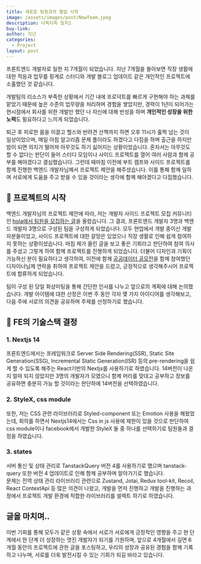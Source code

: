 ```yaml
---
title: 새로운 팀원과의 협업 시작
image: /assets/images/post/NewTeam.jpeg
description: 다독다독 일지1
buy-link:
author: 지넌
categories:
  - Project
layout: post
---
```


프론트엔드 개발자로 일한 지 7개월이 되었습니다. 지난 7개월을 돌아보면 직장 생활에 대한 적응과 업무를 핑계로 스터디와 개발 블로그 업데이트 같은 개인적인 프로젝트에 소홀했던 것 같습니다. <br>

개발팀의 리소스가 부족한 상황에서 기간 내에 프로덕트를 빠르게 구현해야 하는 과제를 맡았기 때문에 높은 수준의 업무량을 처리하며 경험을 쌓았지만, 경력이 1년이 되어가는 현시점에서 회사를 위한 개발만 했던 나 자신에 대해 반성을 하며 <strong>개인적인 성장을 위한 노력</strong>도 필요하다고 느끼게 되었습니다.

퇴근 후 피로한 몸을 이끌고 헬스와 반려견 산책까지 하면 오후 11시가 훌쩍 넘는 것이 일상이었으며, 매일 아침 알고리즘 문제 풀이라도 하겠다고 다짐을 하며 출근을 하지만 밤이 되면 의지가 떨어져 아무것도 하기 싫어지는 상황이었습니다. 혼자서는 아무것도 할 수 없다는 판단이 들어 스터디 모임이나 사이드 프로젝트를 열어 여러 사람과 함께 공부를 해야겠다고 결심했습니다. 그런데 때마침 이전에 부트 캠프와 사이드 프로젝트를 함께 진행한 백엔드 개발자님께서 프로젝트 제안을 해주셨습니다. 이를 통해 함께 일하며 서로에게 도움을 주고 받을 수 있을 것이라는 생각에 함께 해야겠다고 다짐했습니다.

## 📌 프로젝트의 시작

백엔드 개발자님의 프로젝트 제안에 따라, 저는 개발자 사이드 프로젝트 모집 커뮤니티인 [hola에서 팀원을 모집하는 글](https://holaworld.io/study/65b753188959310014722cb7)을 올렸습니다. 그 결과, 프론트엔드 개발자 3명과 백엔드 개발자 3명으로 구성된 팀을 구성하게 되었습니다. 모두 현업에서 개발 중이신 개발자분들이었고, 사이드 프로젝트에 대한 갈망은 있었으나 직장 생활로 인해 쉽게 참여하지 못하는 상황이셨습니다. 마침 제가 올린 글을 보고 좋은 기회라고 판단하여 참여 의사를 주셨고 그렇게 하여 함께 프로젝트를 진행하게 되었습니다. 더불어 디자인과 기획이 가능하신 분이 필요하다고 생각하여, 이전에 함께 [공공데이터 공모전](https://github.com/z1nun/price-finder-madam)을 함께 참여했던 디자이너님께 연락을 취하여 프로젝트 제안을 드렸고, 긍정적으로 생각해주시어 프로젝트에 합류하게 되었습니다.

팀이 구성 된 당일 화상미팅을 통해 간단한 인사를 나누고 앞으로의 계획에 대해 논의했습니다.
개발 아이템에 대한 선정은 이번 주 동안 각자 몇 가지 아이디어를 생각해보고, 다음 주에 서로의 의견을 공유하며 주제를 선정하기로 했습니다.

## 🤔 FE의 기술스택 결정

### 1. Nextjs 14

프론트엔드에서는 프레임워크로 Server Side Rendering(SSR), Static Site Generation(SSG), Incremental Static Generation(ISR) 등의 pre-rendering을 쉽게 할 수 있도록 해주는 React기반의 Nextjs를 사용하기로 하였습니다. 14버전이 나온지 얼마 되지 않았지만 3명의 개발자가 모였으니 함께 머리를 맞대고 공부하고 정보를 공유하면 충분히 가능 할 것이라는 판단하에 14버전을 선택하였습니다.

### 2. StyleX, css module

또한, 저는 CSS 관련 라이브러리로 Styled-component 또는 Emotion 사용을 해왔었는데, 회의를 하면서 Nextjs14에서는 Css in js 사용에 제한이 있을 것으로 판단하여 css module이나 facebook에서 개발한 StyleX 둘 중 하나를 선택하기로 팀원들과 결정을 하였습니다.

### 3. states

서버 통신 및 상태 관리로 TanstackQuery 버전 4를 사용하기로 했으며 tanstack-query 또한 버전 4 업데이트로 인해 함께 공부하며 알아가기로 했습니다. <br>
문제는 전역 상태 관리 라이브러리 관련으로 Zustand, Jotai, Redux tool-kit, Recoil, React ContextApi 등 많은 의견이 나왔고, 개발을 먼저 진행하고 개발을 진행하는 과정에서 프로젝트 개발 환경에 적합한 라이브러리를 셀렉트 하기로 하였습니다.

## 글을 마치며..

이번 기회를 통해 모두가 같은 상황 속에서 서로가 서로에게 긍정적인 영향을 주고 현 단계에서 한 단계 더 성장하는 멋진 개발자가 되기를 기원하며, 앞으로 4개월에서 길면 6개월 동안의 프로젝트에 관한 글을 포스팅하고, 우리의 성장과 공유된 경험을 함께 기록하고 나누며, 서로를 더욱 발전시킬 수 있는 기회가 되길 바라고 있습니다.
